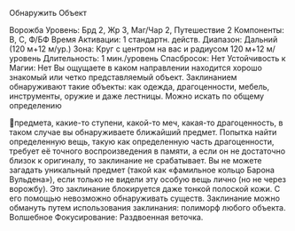 
Обнаружить Объект

Ворожба
Уровень: Брд 2, Жр 3, Маг/Чар 2,
Путешествие 2
Компоненты: В, С, Ф/БФ
Время Активации: 1 стандартн. действ.
Диапазон: Дальний (120 м+12 м/ур.)
Зона: Круг с центром на вас и радиусом
120 м+12 м/уровень
Длительность: 1 мин./уровень
Спасбросок: Нет
Устойчивость к Магии: Нет
Вы ощущаете в каком направлении
находится хорошо знакомый или четко
представляемый объект. Заклинанием обнаруживают такие объекты: как
одежда, драгоценности, мебель, инструменты, оружие и даже лестницы.
Можно искать по общему определению

предмета, какие-то ступени, какой-то
меч, какая-то драгоценность, в таком
случае вы обнаруживаете ближайший
предмет. Попытка найти определенную
вещь, такую как определенную часть
драгоценности, требует её точного воспроизведения в памяти, а если он не достаточно близок к оригиналу, то заклинание не срабатывает. Вы не можете загадать уникальный предмет (такой как
«фамильное кольцо Барона Вульдена»),
если только не видели эту особую вещь
лично (но не через ворожбу).
Это заклинание блокируется даже
тонкой полоской кожи. С его помощью
невозможно обнаруживать существ.
Заклинание можно обмануть путем использования заклинания: полиморф любого объекта.
Волшебное Фокусирование: Раздвоенная веточка.